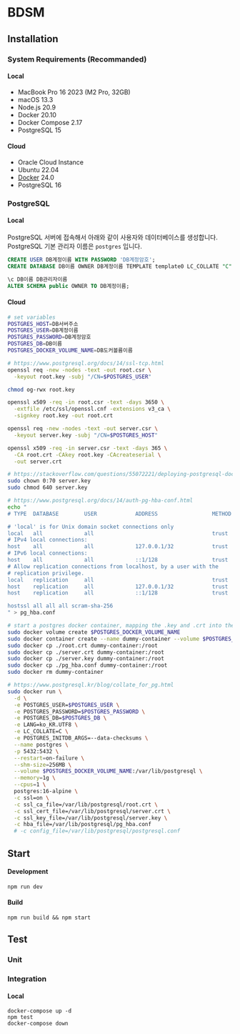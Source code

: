 # BDSM

## Installation

### System Requirements (Recommanded)

#### Local

- MacBook Pro 16 2023 (M2 Pro, 32GB)
- macOS 13.3
- Node.js 20.9
- Docker 20.10
- Docker Compose 2.17
- PostgreSQL 15

#### Cloud

- Oracle Cloud Instance
- Ubuntu 22.04
- [Docker](https://docs.docker.com/engine/install/ubuntu/#install-using-the-repository) 24.0
- PostgreSQL 16

### PostgreSQL

#### Local

PostgreSQL 서버에 접속해서 아래와 같이 사용자와 데이터베이스를 생성합니다.
PostgreSQL 기본 관리자 이름은 `postgres` 입니다.

```sql
CREATE USER DB계정이름 WITH PASSWORD 'DB계정암호';
CREATE DATABASE DB이름 OWNER DB계정이름 TEMPLATE template0 LC_COLLATE "C" LC_CTYPE "ko_KR.UTF-8";

\c DB이름 DB관리자이름
ALTER SCHEMA public OWNER TO DB계정이름;
```

#### Cloud

```bash
# set variables
POSTGRES_HOST=DB서버주소
POSTGRES_USER=DB계정이름
POSTGRES_PASSWORD=DB계정암호
POSTGRES_DB=DB이름
POSTGRES_DOCKER_VOLUME_NAME=DB도커볼륨이름

# https://www.postgresql.org/docs/14/ssl-tcp.html
openssl req -new -nodes -text -out root.csr \
  -keyout root.key -subj "/CN=$POSTGRES_USER"

chmod og-rwx root.key

openssl x509 -req -in root.csr -text -days 3650 \
  -extfile /etc/ssl/openssl.cnf -extensions v3_ca \
  -signkey root.key -out root.crt

openssl req -new -nodes -text -out server.csr \
  -keyout server.key -subj "/CN=$POSTGRES_HOST"

openssl x509 -req -in server.csr -text -days 365 \
  -CA root.crt -CAkey root.key -CAcreateserial \
  -out server.crt

# https://stackoverflow.com/questions/55072221/deploying-postgresql-docker-with-ssl-certificate-and-key-with-volumes
sudo chown 0:70 server.key
sudo chmod 640 server.key

# https://www.postgresql.org/docs/14/auth-pg-hba-conf.html
echo "
# TYPE  DATABASE        USER            ADDRESS                 METHOD

# 'local' is for Unix domain socket connections only
local   all             all                                     trust
# IPv4 local connections:
host    all             all             127.0.0.1/32            trust
# IPv6 local connections:
host    all             all             ::1/128                 trust
# Allow replication connections from localhost, by a user with the
# replication privilege.
local   replication     all                                     trust
host    replication     all             127.0.0.1/32            trust
host    replication     all             ::1/128                 trust

hostssl all all all scram-sha-256
" > pg_hba.conf

# start a postgres docker container, mapping the .key and .crt into the image.
sudo docker volume create $POSTGRES_DOCKER_VOLUME_NAME
sudo docker container create --name dummy-container --volume $POSTGRES_DOCKER_VOLUME_NAME:/root hello-world
sudo docker cp ./root.crt dummy-container:/root
sudo docker cp ./server.crt dummy-container:/root
sudo docker cp ./server.key dummy-container:/root
sudo docker cp ./pg_hba.conf dummy-container:/root
sudo docker rm dummy-container

# https://www.postgresql.kr/blog/collate_for_pg.html
sudo docker run \
  -d \
  -e POSTGRES_USER=$POSTGRES_USER \
  -e POSTGRES_PASSWORD=$POSTGRES_PASSWORD \
  -e POSTGRES_DB=$POSTGRES_DB \
  -e LANG=ko_KR.UTF8 \
  -e LC_COLLATE=C \
  -e POSTGRES_INITDB_ARGS=--data-checksums \
  --name postgres \
  -p 5432:5432 \
  --restart=on-failure \
  --shm-size=256MB \
  --volume $POSTGRES_DOCKER_VOLUME_NAME:/var/lib/postgresql \
  --memory=1g \
  --cpus=1 \
  postgres:16-alpine \
  -c ssl=on \
  -c ssl_ca_file=/var/lib/postgresql/root.crt \
  -c ssl_cert_file=/var/lib/postgresql/server.crt \
  -c ssl_key_file=/var/lib/postgresql/server.key \
  -c hba_file=/var/lib/postgresql/pg_hba.conf
  # -c config_file=/var/lib/postgresql/postgresql.conf
```

## Start

#### Development

```
npm run dev
```

#### Build

```
npm run build && npm start
```

## Test

### Unit

### Integration

#### Local

```
docker-compose up -d
npm test
docker-compose down
```
